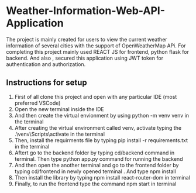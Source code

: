 # Weather-Information-Web-API-Application
The project is mainly created for users to  view the  current weather information of several cities with the support of OpenWeatherMap APi.  For completing this project mainly used REACT JS for frontend, python flask for backend. And also , secured this application using  JWT token for authentication and authorization.  



## Instructions for setup 
 
 1) First of all clone this project and  open with any particular IDE (most preferred VSCode)
 2) Open the new terminal inside the IDE
 3) And then create the virtual envionment  by using  python -m venv venv  in the terminal 
 4) After creating the virtual environment called venv,  activate typing  the .\venv\Scripts\activate in the terminal
 5) Then, install the requirments file  by typing  pip install -r requirements.txt in the terminal
 6) Aftert go to the backend folder by typing  cd/backend command in terminal. Then type python app.py command for running the backend
 7) And then open the another  terminal and go to the frontend folder by typing cd/frontend in newly opened terminal . And type  npm install
 8) Then  install the library  by typing  npm install react-router-dom in terminal
 9) Finally, to run the  frontend type the command npm start in terminal
